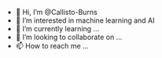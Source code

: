 - 👋 Hi, I’m @Callisto-Burns
- 👀 I’m interested in machine learning and AI
- 🌱 I’m currently learning ...
- 💞️ I’m looking to collaborate on ...
- 📫 How to reach me ...

<!---
Callisto-Burns/Callisto-Burns is a ✨ special ✨ repository because its `README.md` (this file) appears on your GitHub profile.
You can click the Preview link to take a look at your changes.
--->
